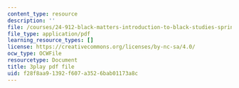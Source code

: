 ```yaml
---
content_type: resource
description: ''
file: /courses/24-912-black-matters-introduction-to-black-studies-spring-2017/f28f8aa91392f607a3526bab01173a8c_apWRSZbJCyM.pdf
file_type: application/pdf
learning_resource_types: []
license: https://creativecommons.org/licenses/by-nc-sa/4.0/
ocw_type: OCWFile
resourcetype: Document
title: 3play pdf file
uid: f28f8aa9-1392-f607-a352-6bab01173a8c
---
```

